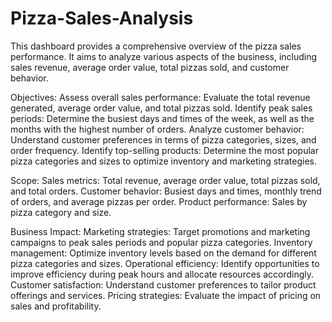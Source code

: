 # Pizza-Sales-Analysis
This dashboard provides a comprehensive overview of the pizza sales performance. It aims to analyze various aspects of the business, including sales revenue, average order value, total pizzas sold, and customer behavior.

Objectives:
Assess overall sales performance: Evaluate the total revenue generated, average order value, and total pizzas sold.
Identify peak sales periods: Determine the busiest days and times of the week, as well as the months with the highest number of orders.
Analyze customer behavior: Understand customer preferences in terms of pizza categories, sizes, and order frequency.
Identify top-selling products: Determine the most popular pizza categories and sizes to optimize inventory and marketing strategies.

Scope:
Sales metrics: Total revenue, average order value, total pizzas sold, and total orders.
Customer behavior: Busiest days and times, monthly trend of orders, and average pizzas per order.
Product performance: Sales by pizza category and size.

Business Impact:
Marketing strategies: Target promotions and marketing campaigns to peak sales periods and popular pizza categories.
Inventory management: Optimize inventory levels based on the demand for different pizza categories and sizes.
Operational efficiency: Identify opportunities to improve efficiency during peak hours and allocate resources accordingly.
Customer satisfaction: Understand customer preferences to tailor product offerings and services.
Pricing strategies: Evaluate the impact of pricing on sales and profitability.
